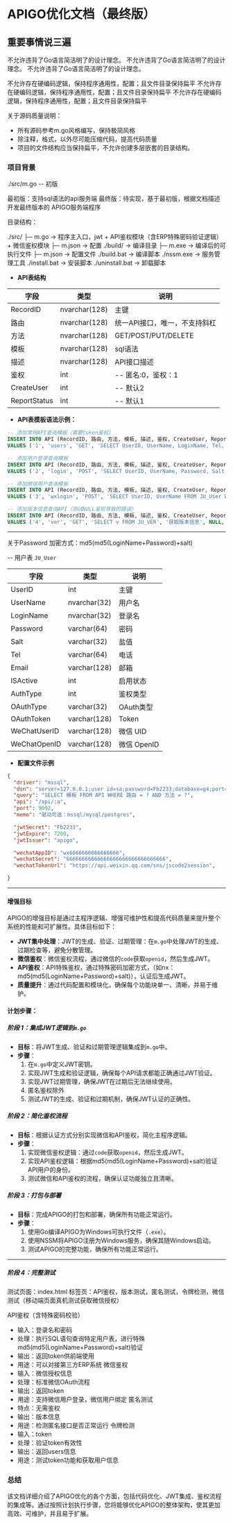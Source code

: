 # APIGO优化文档（最终版）

## **重要事情说三遍**

不允许违背了Go语言简洁明了的设计理念。
不允许违背了Go语言简洁明了的设计理念。
不允许违背了Go语言简洁明了的设计理念。

不允许存在硬编码逻辑，保持程序通用性，配置；且文件目录保持扁平
不允许存在硬编码逻辑，保持程序通用性，配置；且文件目录保持扁平
不允许存在硬编码逻辑，保持程序通用性，配置；且文件目录保持扁平

关于源码质量说明：

- 所有源码参考m.go风格编写，保持极简风格
- 除注释，格式，以外尽可能压缩代码，提高代码质量
- 项目的文件结构应当保持扁平，不允许创建多层嵌套的目录结构。

### **项目背景**

./src/m.go -- 初版

最初版：支持sql语法的api服务端
最终版：待实现，基于最初版，根据文档描述开发最终版本的 APIGO服务端程序

目录结构：

./src/
  ├─ m.go       → 程序主入口，jwt + API鉴权模块（含ERP特殊密码验证逻辑） + 微信鉴权模块
  ├─ m.json     → 配置
./build/        → 编译目录
  ├─ m.exe        → 编译后的可执行文件
  ├─ m.json   → 配置文件
./build.bat    → 编译脚本
./nssm.exe      → 服务管理工具
./install.bat   → 安装脚本
./uninstall.bat → 卸载脚本

- **API表结构**

| 字段           | 类型           | 说明        |
| ------------ | ------------ | --------- |
| RecordID| nvarchar(128) | 主键 |
| 路由 | nvarchar(128) | 统一API接口，唯一，不支持斜杠 |
| 方法 | nvarchar(128) | GET/POST/PUT/DELETE |
| 模板 | nvarchar(128) | sql语法 |
| 描述 | nvarchar(128) | API接口描述 |
| 鉴权 | int | -- 匿名:0，鉴权：1| 
| CreateUser | int | -- 默认2| 
| ReportStatus | int | -- 默认1 | 

- **API表模板语法示例：**

```sql
-- 添加常规API查询模板（需要token鉴权）
INSERT INTO API (RecordID, 路由, 方法, 模板, 描述, 鉴权, CreateUser, ReportStatus)
VALUES ('1', 'users', 'GET', 'SELECT UserID, UserName, LoginName, Tel, Email FROM JU_User WHERE ISActive = 1', '获取所有用户', 1, 2, 1);

-- 添加用户登录查询模板
INSERT INTO API (RecordID, 路由, 方法, 模板, 描述, 鉴权, CreateUser, ReportStatus)
VALUES ('2', 'login', 'POST', 'SELECT UserID, UserName, Password, Salt FROM JU_User WHERE LoginName = ''{{.loginName}}''', '登录查询', 0, 2, 1);

-- 添加微信用户查询模板
INSERT INTO API (RecordID, 路由, 方法, 模板, 描述, 鉴权, CreateUser, ReportStatus)
VALUES ('3', 'wxlogin', 'POST', 'SELECT UserID, UserName FROM JU_User WHERE WeChatOpenID = ''{{.openid}}''', '微信登录查询', 0, 2, 1);

-- 添加版本信息查询API（测试NULL鉴权导致的错误）
INSERT INTO API (RecordID, 路由, 方法, 模板, 描述, 鉴权, CreateUser, ReportStatus)
VALUES ('4', 'ver', 'GET', 'SELECT v FROM JU_VER', '获取版本信息', NULL, 2, 1);
```
---

关于Password 加密方式：md5(md5(LoginName+Password)+salt)

-- 用户表 `JU_User`

| 字段           | 类型           | 说明        |
| ------------ | ------------ | --------- |
| UserID       | int          | 主键        |
| UserName     | nvarchar(32) | 用户名       |
| LoginName    | nvarchar(32) | 登录名       |
| Password     | varchar(64)  | 密码        |
| Salt         | varchar(32)  | 盐值        |
| Tel          | varchar(64)  | 电话        |
| Email        | varchar(128) | 邮箱        |
| ISActive     | int          | 启用状态      |
| AuthType     | int          | 鉴权类型      |
| OAuthType    | varchar(32)  | OAuth类型   |
| OAuthToken   | varchar(128) | Token     |
| WeChatUserID | varchar(128) | 微信 UID    |
| WeChatOpenID | varchar(128) | 微信 OpenID |

- **配置文件示例**

```JSON
{
  "driver": "mssql",
  "dsn": "server=127.0.0.1;user id=sa;password=Fb2233;database=g4;port=1433;encrypt=disable",
  "query": "SELECT 模板 FROM API WHERE 路由 = ? AND 方法 = ?",
  "api": "/api/:a",
  "port": 9092,
  "memo": "驱动可选：mssql/mysql/postgres",

  "jwtSecret": "Fb2233",
  "jwtExpire": 7200,
  "jwtIssuer": "apigo",

  "wechatAppID": "wx6666666666666666",
  "wechatSecret": "66666666666666666666666666666666",
  "wechatTokenUrl": "https://api.weixin.qq.com/sns/jscode2session",

}
```
---

#### **增强目标**

APIGO的增强目标是通过主程序逻辑、增强可维护性和提高代码质量来提升整个系统的性能和可扩展性。具体目标如下：

- **JWT集中处理**：JWT的生成、验证、过期管理：在`m.go`中处理JWT的生成、过期检查等，避免分散管理。
- **微信鉴权**：微信鉴权流程，通过微信的`code`获取`openid`，然后生成JWT。
- **API鉴权**：API特殊鉴权，通过特殊密码加密方式，（如nx：md5(md5(LoginName+Password)+salt)），认证后生成JWT。
- **质量提升**：通过代码配置和模块化，确保每个功能块单一、清晰，并易于维护。

#### **计划步骤：**

##### **阶段 1：集成JWT逻辑到`m.go`**

- **目标**：将JWT生成、验证和过期管理逻辑集成到`m.go`中。
- **步骤**：
  1. 在`m.go`中定义JWT密钥。
  2. 实现JWT生成和验证逻辑，确保每个API请求都能正确通过JWT验证。
  3. 实现JWT过期管理，确保JWT在过期后无法继续使用。
  4. 匿名鉴权除外
  5. 测试JWT的生成、验证和过期机制，确保JWT认证的正确性。

##### **阶段 2：简化鉴权流程**

- **目标**：根据认证方式分别实现微信和API鉴权，简化主程序逻辑。
- **步骤**：
  1. 实现微信鉴权逻辑：通过`code`获取`openid`，然后生成JWT。
  2. 实现API鉴权逻辑：根据md5(md5(LoginName+Password)+salt)验证API用户的身份。
  3. 测试微信和API鉴权的流程，确保认证功能独立且清晰。

##### **阶段 3：打包与部署**

- **目标**：完成APIGO的打包和部署，确保所有功能正常运行。
- **步骤**：
  1. 使用Go编译APIGO为Windows可执行文件（`.exe`）。
  2. 使用NSSM将APIGO注册为Windows服务，确保其随Windows启动。
  3. 测试APIGO的完整功能，确保所有功能正常运行。

---
##### **阶段 4：完整测试**
测试页面：index.html
标签页：API鉴权，版本测试，匿名测试，令牌检测，微信测试（移动端页面真机测试获取微信授权）

API鉴权（含特殊密码校验）
- 输入：登录名和密码
- 处理：执行SQL语句查询特定用户表，进行特殊md5(md5(LoginName+Password)+salt)验证
- 输出：返回token供前端使用
- 用途：可以对接第三方ERP系统
微信鉴权
- 输入：微信授权信息
- 处理：标准微信OAuth流程
- 输出：返回token
- 用途：支持微信用户登录，微信用户绑定
匿名测试
- 特点：无需鉴权
- 输出：版本信息
- 用途：检测匿名接口是否正常运行
令牌检测
- 输入：token
- 处理：验证token有效性
- 输出：返回users信息
- 用途：测试token功能和获取用户信息

### **总结**

该文档详细介绍了APIGO优化的各个方面，包括代码优化、JWT集成、鉴权流程的集成等。通过按照计划执行步骤，您将能够优化APIGO的整体架构，使其更加高效、可维护，并且易于扩展。